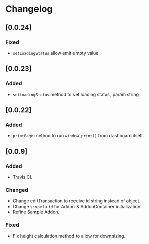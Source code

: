 # Changelog

## [0.0.24]

### Fixed
- `setLoadingStatus` allow emit empty value

## [0.0.23]

### Added
- `setLoadingStatus` method to set loading status, param string

## [0.0.22]

### Added
- `printPage` method to run `window.print()` from dashboard itself.

## [0.0.9]

### Added
- Travis CI.

### Changed
- Change editTransaction to receive id string instead of object.
- Change `scope` to `id` for Addon & AddonContainer initialization.
- Refine Sample Addon.

### Fixed
- Fix height calculation method to allow for downsizing.
